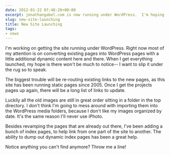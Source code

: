 ```yaml
---
date: 2012-01-22 07:48:20+00:00
excerpt: jonathangabel.com is now running under WordPress.  I'm hoping to make this transition as seamless as possible.
slug: new-site-launching
title: New Site Launching
tags:
- news
---
```


I'm working on getting the site running under WordPress. Right now most of my attention is on converting existing pages into WordPress pages with a little additional dynamic content here and there.  When I get everything launched, my hope is there won't be much to notice-- I want to slip it under the rug so to speak.

The biggest trouble will be re-routing existing links to the new pages, as this site has been running static pages since 2005.  Once I get the projects pages up again, there will be a long list of links to update.

Luckily all the old images are still in great order sitting in a folder in the top directory.  I don't think I'm going to mess around with importing them into the WordPress media folders, because I don't like my images organized by date.  It's the same reason I'll never use iPhoto.

Besides revamping the pages that are already out there, I've been adding a bunch of index pages, to help link from one part of the site to another.  The ability to dump out dynamic index pages has been a great help.

Notice anything you can't find anymore?  Throw me a line!




